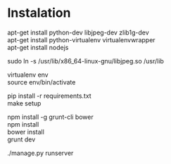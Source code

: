 # Instalation #
apt-get install python-dev libjpeg-dev zlib1g-dev  
apt-get install python-virtualenv virtualenvwrapper  
apt-get install nodejs  

sudo ln -s /usr/lib/x86_64-linux-gnu/libjpeg.so /usr/lib  

virtualenv env  
source env/bin/activate  

pip install -r requirements.txt  
make setup 

npm install -g grunt-cli bower  
npm install  
bower install  
grunt dev

./manage.py runserver